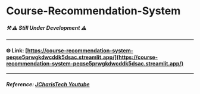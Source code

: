 # Course-Recommendation-System 

##### ⚒️ ⚠️ Still Under Development ⚠️
---

#### 🌐 Link: [https://course-recommendation-system-peqse5prwgkdwcddk5dsac.streamlit.app/](https://course-recommendation-system-peqse5prwgkdwcddk5dsac.streamlit.app/)
---

#### ***Reference: [JCharisTech Youtube](https://youtu.be/w564MnjtB7I)***
